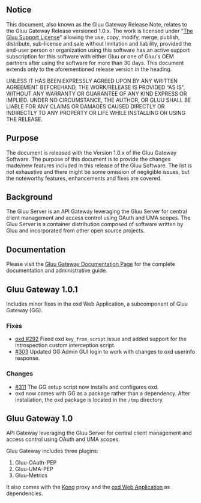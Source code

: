 ## Notice

This document, also known as the Gluu Gateway Release Note, relates to the Gluu Gateway Release versioned 1.0.x. The work is licensed under “[The Gluu Support License](https://raw.githubusercontent.com/GluuFederation/gluu-gateway/master/LICENSE)” allowing the use, copy, modify, merge, publish, distribute, sub-license and sale without limitation and liability, provided the end-user person or organization using this software has an active support subscription for this software with either Gluu or one of Gluu's OEM partners after using the software for more than 30 days. This document extends only to the aforementioned release version in the heading.  

UNLESS IT HAS BEEN EXPRESSLY AGREED UPON BY ANY WRITTEN AGREEMENT BEFOREHAND, THE WORK/RELEASE IS PROVIDED “AS IS”, WITHOUT ANY WARRANTY OR GUARANTEE OF ANY KIND EXPRESS OR IMPLIED. UNDER NO CIRCUMSTANCE, THE AUTHOR, OR GLUU SHALL BE LIABLE FOR ANY CLAIMS OR DAMAGES CAUSED DIRECTLY OR INDIRECTLY TO ANY PROPERTY OR LIFE WHILE INSTALLING OR USING THE RELEASE.  

## Purpose

The document is released with the Version 1.0.x of the Gluu Gateway Software. The purpose of this document is to provide the changes made/new features included in this release of the Gluu Software. The list is not exhaustive and there might be some omission of negligible issues, but the noteworthy features, enhancements and fixes are covered.  

## Background

The Gluu Server is an API Gateway leveraging the Gluu Server for central client management and access control using OAuth and UMA scopes. The Gluu Server is a container distribution composed of software written by Gluu and incorporated from other open source projects.  

## Documentation

Please visit the [Gluu Gateway Documentation Page](http://www.gluu.org/docs/gg) for the complete 
documentation and administrative guide.   
 
## Gluu Gateway 1.0.1

Includes minor fixes in the oxd Web Application, a subcomponent of Gluu Gateway (GG).  

### Fixes 
- [oxd #292](https://github.com/GluuFederation/oxd/issues/292) Fixed oxd `key_from_script` issue and added support for the introspection custom interception script.  
- [#303](https://github.com/GluuFederation/gluu-gateway/issues/303) Updated GG Admin GUI login to work with changes to oxd userinfo response.  

### Changes
- [#311](https://github.com/GluuFederation/gluu-gateway/issues/311) The GG setup script now installs and configures oxd.  
- oxd now comes with GG as a package rather than a dependency. After installation, the oxd package is located in the `/tmp` directory. 

## Gluu Gateway 1.0 

API Gateway leveraging the Gluu Server for central client management and access control using OAuth and UMA scopes.  

Gluu Gateway includes three plugins:  
1. Gluu-OAuth-PEP  
1. Gluu-UMA-PEP  
1. Gluu-Metrics  
 
It also comes with the [Kong](https://konghq.com/) proxy and the [oxd Web Application](https://gluu.org/docs/oxd) as dependencies.  
